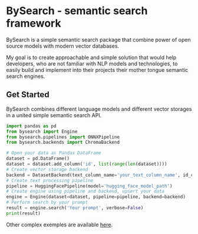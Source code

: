 # BySearch - semantic search framework

BySearch is a simple semantic search package that combine power of open source models with modern vector databases.

My goal is to create approachable and simple solution that would help developers, who are not familiar with NLP models and technologies, to easily build and implement into their projects their mother tongue semantic search engines.  

## Get Started

BySearch combines different language models and different vector storages in a united simple semantic search API.

```python
import pandas as pd
from bysearch import Engine
from bysearch.pipelines import ONNXPipeline
from bysearch.backends import ChromaBackend 

# Open your data as Pandas DataFrame
dataset = pd.DataFrame()
dataset = dataset.add_column('id', list(range(len(dataset))))
# Create vector storage backend
backend = DatasetBackend(text_column_name='your_text_column_name', id_column_name='id')
# Create text processing pipeline
pipeline = HuggingFacePipeline(model='hugging_face_model_path')
# Create engine using pipeline and backend, upsert your data
engine = Engine(dataset=dataset, pipeline=pipeline, backend=backend)
# Perform search by your prompt
result = engine.search('Your prompt', verbose=False)
print(result)
```
Other complex exemples are available [here](https://github.com/tiholad/BySearch/blob/main/demo%20EN.ipynb). 
